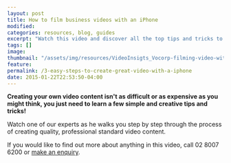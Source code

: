 ```yaml
---
layout: post
title: How to film business videos with an iPhone
modified:
categories: resources, blog, guides
excerpt: "Watch this video and discover all the top tips and tricks to filming professional quality video content on your iPhone.  It really is that easy to do it yourself!  "
tags: []
image:
thumbnail: "/assets/img/resources/VideoInsigts_Vocorp-filming-video-with-a-smartphone.jpg"
feature:
permalink: /3-easy-steps-to-create-great-video-with-a-iphone
date: 2015-01-22T22:53:50-04:00
---
```


<div class="t-center video-containers mt-5 mb-5">
	<script src="https://publish.viostream.com/embed/ctoazt9frorz"></script>
</div>

<strong>Creating your own video content isn't as difficult or as expensive as you might think, you just need to learn a few simple and creative tips and tricks!</strong>

Watch one of our experts as he walks you step by step through the process of creating quality, professional standard video content.

If you would like to find out more about anything in this video, call 02 8007 6200 or <a class="bodyLink" title="General Enquiry" href="/general-enquiry/">make an enquiry</a>.